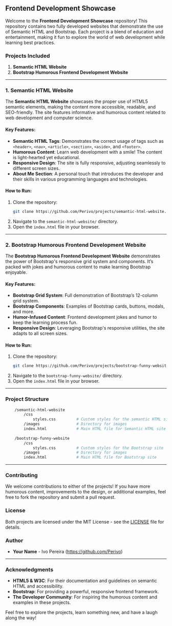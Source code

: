 

## **Frontend Development Showcase**

Welcome to the **Frontend Development Showcase** repository! This repository contains two fully developed websites that demonstrate the use of Semantic HTML and Bootstrap. Each project is a blend of education and entertainment, making it fun to explore the world of web development while learning best practices.

### **Projects Included**
1. **Semantic HTML Website**
2. **Bootstrap Humorous Frontend Development Website**

---

### **1. Semantic HTML Website**

The **Semantic HTML Website** showcases the proper use of HTML5 semantic elements, making the content more accessible, readable, and SEO-friendly. The site features informative and humorous content related to web development and computer science.

#### **Key Features:**
- **Semantic HTML Tags**: Demonstrates the correct usage of tags such as `<header>`, `<nav>`, `<article>`, `<section>`, `<aside>`, and `<footer>`.
- **Humorous Content**: Learn web development with a smile! The content is light-hearted yet educational.
- **Responsive Design**: The site is fully responsive, adjusting seamlessly to different screen sizes.
- **About Me Section**: A personal touch that introduces the developer and their skills in various programming languages and technologies.

#### **How to Run:**
1. Clone the repository:
   ```bash
   git clone https://github.com/Perivo/projects/semantic-html-website.git
   ```
2. Navigate to the `semantic-html-website/` directory.
3. Open the `index.html` file in your browser.

---

### **2. Bootstrap Humorous Frontend Development Website**

The **Bootstrap Humorous Frontend Development Website** demonstrates the power of Bootstrap's responsive grid system and components. It’s packed with jokes and humorous content to make learning Bootstrap enjoyable.

#### **Key Features:**
- **Bootstrap Grid System**: Full demonstration of Bootstrap’s 12-column grid system.
- **Bootstrap Components**: Examples of Bootstrap cards, buttons, modals, and more.
- **Humor-Infused Content**: Frontend development jokes and humor to keep the learning process fun.
- **Responsive Design**: Leveraging Bootstrap's responsive utilities, the site adapts to all screen sizes.

#### **How to Run:**
1. Clone the repository:
   ```bash
   git clone https://github.com/Perivo/projects/bootstrap-funny-website.git
   ```
2. Navigate to the `bootstrap-funny-website/` directory.
3. Open the `index.html` file in your browser.

---

### **Project Structure**
```bash
    /semantic-html-website
        /css
            styles.css         # Custom styles for the semantic HTML site
        /images                # Directory for images
        index.html             # Main HTML file for Semantic HTML site
    
    /bootstrap-funny-website
        /css
            styles.css         # Custom styles for the Bootstrap site
        /images                # Directory for images
        index.html             # Main HTML file for Bootstrap site
```

---

### **Contributing**
We welcome contributions to either of the projects! If you have more humorous content, improvements to the design, or additional examples, feel free to fork the repository and submit a pull request.

### **License**
Both projects are licensed under the MIT License - see the [LICENSE]([(https://opensource.org/license/afl-3-0-php)]) file for details.

### **Author**
- **Your Name** - Ivo Pereira (https://github.com/Perivo)

---

### **Acknowledgments**
- **HTML5 & W3C**: For their documentation and guidelines on semantic HTML and accessibility.
- **Bootstrap**: For providing a powerful, responsive frontend framework.
- **The Developer Community**: For inspiring the humorous content and examples in these projects.

Feel free to explore the projects, learn something new, and have a laugh along the way!


